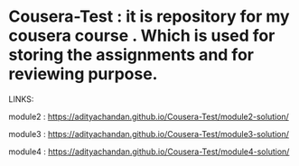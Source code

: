 # Cousera-Test : it is repository for my cousera course . Which is used for storing the assignments and for reviewing purpose. 
LINKS:

module2 : https://adityachandan.github.io/Cousera-Test/module2-solution/

module3 : https://adityachandan.github.io/Cousera-Test/module3-solution/

module4 : https://adityachandan.github.io/Cousera-Test/module4-solution/
